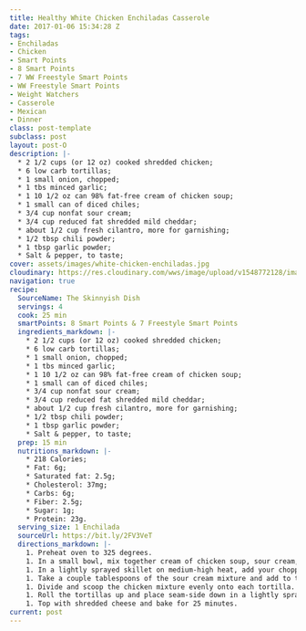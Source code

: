 ```yaml
---
title: Healthy White Chicken Enchiladas Casserole
date: 2017-01-06 15:34:28 Z
tags:
- Enchiladas
- Chicken
- Smart Points
- 8 Smart Points
- 7 WW Freestyle Smart Points
- WW Freestyle Smart Points
- Weight Watchers
- Casserole
- Mexican
- Dinner
class: post-template
subclass: post
layout: post-O
description: |-
  * 2 1/2 cups (or 12 oz) cooked shredded chicken;
  * 6 low carb tortillas;
  * 1 small onion, chopped;
  * 1 tbs minced garlic;
  * 1 10 1/2 oz can 98% fat-free cream of chicken soup;
  * 1 small can of diced chiles;
  * 3/4 cup nonfat sour cream;
  * 3/4 cup reduced fat shredded mild cheddar;
  * about 1/2 cup fresh cilantro, more for garnishing;
  * 1/2 tbsp chili powder;
  * 1 tbsp garlic powder;
  * Salt & pepper, to taste;
cover: assets/images/white-chicken-enchiladas.jpg
cloudinary: https://res.cloudinary.com/wws/image/upload/v1548772128/images/white-chicken-enchiladas.jpg
navigation: true
recipe:
  SourceName: The Skinnyish Dish
  servings: 4
  cook: 25 min
  smartPoints: 8 Smart Points & 7 Freestyle Smart Points
  ingredients_markdown: |-
    * 2 1/2 cups (or 12 oz) cooked shredded chicken;
    * 6 low carb tortillas;
    * 1 small onion, chopped;
    * 1 tbs minced garlic;
    * 1 10 1/2 oz can 98% fat-free cream of chicken soup;
    * 1 small can of diced chiles;
    * 3/4 cup nonfat sour cream;
    * 3/4 cup reduced fat shredded mild cheddar;
    * about 1/2 cup fresh cilantro, more for garnishing;
    * 1/2 tbsp chili powder;
    * 1 tbsp garlic powder;
    * Salt & pepper, to taste;
  prep: 15 min
  nutritions_markdown: |-
    * 218 Calories;
    * Fat: 6g;
    * Saturated fat: 2.5g;
    * Cholesterol: 37mg;
    * Carbs: 6g;
    * Fiber: 2.5g;
    * Sugar: 1g;
    * Protein: 23g.
  serving_size: 1 Enchilada
  sourceUrl: https://bit.ly/2FV3VeT
  directions_markdown: |-
    1. Preheat oven to 325 degrees.
    1. In a small bowl, mix together cream of chicken soup, sour cream, garlic powder, salt & pepper, and about half of the cilantro. Set aside.
    1. In a lightly sprayed skillet on medium-high heat, add your chopped onions and garlic, and sauté until your onions are slightly translucent (about 3 minutes). Add in your diced chilies, chicken, cilantro, chili powder, salt and pepper and cook for about five more minutes, stirring all together.
    1. Take a couple tablespoons of the sour cream mixture and add to the chicken. Stir and mix completely.
    1. Divide and scoop the chicken mixture evenly onto each tortilla.
    1. Roll the tortillas up and place seam-side down in a lightly sprayed baking dish that has a tiny bit of the mixture spread on the bottom of the dish.
    1. Top with shredded cheese and bake for 25 minutes.
current: post
---
```


